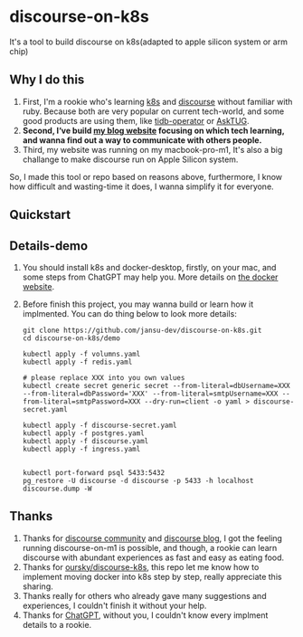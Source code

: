 # discourse-on-k8s

It's a tool to build discourse on k8s(adapted to apple silicon system or arm chip)

## Why I do this

1. First, I'm a rookie who's learning [k8s](https://kubernetes.io/) and [discourse](https://github.com/discourse/discourse) without familiar with ruby. Because both are very popular on current tech-world, and some good products are using them, like [tidb-operator](https://github.com/pingcap/tidb-operator) or [AskTUG](https://tidb.net/u/jansu-dev/post/all).  
2. **Second, I‘ve build [my blog website](http://www.dbnest.net/) focusing on which tech learning, and wanna find out a way to communicate with others people.**
3. Third, my website was running on my macbook-pro-m1, It's also a big challange to make discourse run on Apple Silicon system.

So, I made this tool or repo based on reasons above, furthermore, I know how difficult and wasting-time it does, I wanna simplify it for everyone.

## Quickstart

## Details-demo

1. You should install k8s and docker-desktop, firstly, on your mac, and some steps from ChatGPT may help you. More details on [the docker website](https://www.docker.com/products/docker-desktop/).

2. Before finish this project, you may wanna build or learn how it implmented. You can do thing below to look more details:

    ```shell
    git clone https://github.com/jansu-dev/discourse-on-k8s.git
    cd discourse-on-k8s/demo

    kubectl apply -f volumns.yaml
    kubectl apply -f redis.yaml

    # please replace XXX into you own values
    kubectl create secret generic secret --from-literal=dbUsername=XXX --from-literal=dbPassword='XXX' --from-literal=smtpUsername=XXX --from-literal=smtpPassword=XXX --dry-run=client -o yaml > discourse-secret.yaml

    kubectl apply -f discourse-secret.yaml
    kubectl apply -f postgres.yaml
    kubectl apply -f discourse.yaml
    kubectl apply -f ingress.yaml


    kubectl port-forward psql 5433:5432
    pg_restore -U discourse -d discourse -p 5433 -h localhost discourse.dump -W
    ```

## Thanks

1. Thanks for [discourse community](https://meta.discourse.org/tag/arm) and [discourse blog](https://blog.discourse.org/2021/12/2021-12-07-discourse-on-a-raspberry-pi/), I got the feeling running discourse-on-m1 is possible, and though, a rookie can learn discourse with abundant experiences as fast and easy as eating food.
2. Thanks for [oursky/discourse-k8s](https://github.com/oursky/discourse-k8s), this repo let me know how to implement moving docker into k8s step by step, really appreciate this sharing.
3. Thanks really for others who already gave many suggestions and experiences, I couldn't finish it without your help.
4. Thanks for [ChatGPT](https://chat.openai.com/chat), without you, I couldn't know every implment details to a rookie.

